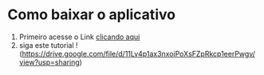 # Como baixar o aplicativo

1. Primeiro acesse o Link <a href="https://mega.nz/file/X1dSVShY#Q3czibT2ETQcT3c7PR4ZiFez-3CyZ3KU2ftUxHKHeEs" target="_blank">clicando aqui</a>
2. siga este tutorial
!(<https://drive.google.com/file/d/11Lv4p1ax3nxoiPoXsFZpRkcp1eerPwgv/view?usp=sharing>)
